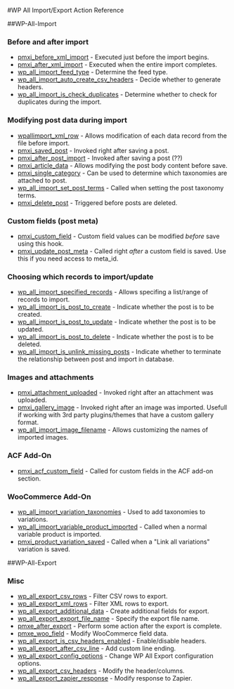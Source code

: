 #WP All Import/Export Action Reference

##WP-All-Import

### Before and after import
* [pmxi_before_xml_import](all-import/pmxi_before_xml_import.php) - Executed just before the import begins.
* [pmxi_after_xml_import](all-import/pmxi_after_xml_import.php) - Executed when the entire import completes.
* [wp_all_import_feed_type](all-import/wp_all_import_feed_type.php) - Determine the feed type.
* [wp_all_import_auto_create_csv_headers](all-import/wp_all_import_auto_create_csv_headers.php) - Decide whether to generate headers.
* [wp_all_import_is_check_duplicates](all-import/wp_all_import_is_check_duplicates.php) - Determine whether to check for duplicates during the import.

### Modifying post data during import
* [wpallimport_xml_row](all-import/wpallimport_xml_row.php) - Allows modification of each data record from the file before import.
* [pmxi_saved_post](all-import/pmxi_saved_post.php) - Invoked right after saving a post.
* [pmxi_after_post_import](all-import/pmxi_after_post_import.php) - Invoked after saving a post (??)
* [pmxi_article_data](all-import/pmxi_article_data.php) - Allows modifying the post body content before save.
* [pmxi_single_category](all-import/pmxi_single_category.php) - Can be used to determine which taxonomies are attached to post.
* [wp_all_import_set_post_terms](all-import/wp_all_import_set_post_terms.php) - Called when setting the post taxonomy terms.
* [pmxi_delete_post](all-import/pmxi_delete_post.php) - Triggered before posts are deleted.

### Custom fields (post meta)
* [pmxi_custom_field](all-import/pmxi_custom_field.php) - Custom field values can be modified *before* save using this hook.
* [pmxi_update_post_meta](all-import/pmxi_update_post_meta.php) - Called right *after* a custom field is saved. Use this if you need access to meta_id.

### Choosing which records to import/update
* [wp_all_import_specified_records](all-import/wp_all_import_specified_records.php) - Allows specifing a list/range of records to import.
* [wp_all_import_is_post_to_create](all-import/wp_all_import_is_post_to_create.php) - Indicate whether the post is to be created.
* [wp_all_import_is_post_to_update](all-import/wp_all_import_is_post_to_update.php) - Indicate whether the post is to be updated.
* [wp_all_import_is_post_to_delete](all-import/wp_all_import_is_post_to_delete.php) - Indicate whether the post is to be deleted.
* [wp_all_import_is_unlink_missing_posts](all-import/wp_all_import_is_unlink_missing_posts.php) - Indicate whether to terminate the relationship between post and import in database.

### Images and attachments
* [pmxi_attachment_uploaded](all-import/pmxi_attachment_uploaded.php) - Invoked right after an attachment was uploaded.
* [pmxi_gallery_image](all-import/pmxi_gallery_image.php) - Invoked right after an image was imported. Usefull if working with 3rd party plugins/themes that have a custom gallery format.
* [wp_all_import_image_filename](all-import/wp_all_import_image_filename.php) - Allows customizing the names of imported images.

### ACF Add-On
* [pmxi_acf_custom_field](all-import/pmxi_acf_custom_field.php) - Called for custom fields in the ACF add-on section.

### WooCommerce Add-On
* [wp_all_import_variation_taxonomies](all-import/wp_all_import_variation_taxonomies.php) - Used to add taxonomies to variations.
* [wp_all_import_variable_product_imported](all-import/wp_all_import_variable_product_imported.php) - Called when a normal variable product is imported.
* [pmxi_product_variation_saved](all-import/pmxi_product_variation_saved.php) - Called when a "Link all variations" variation is saved.


##WP-All-Export

### Misc
* [wp_all_export_csv_rows](all-export/wp_all_export_csv_rows.php) - Filter CSV rows to export.
* [wp_all_export_xml_rows](all-export/wp_all_export_xml_rows.php) - Filter XML rows to export.
* [wp_all_export_additional_data](all-export/wp_all_export_additional_data.php) - Create additional fields for export.
* [wp_all_export_export_file_name](all-export/wp_all_export_export_file_name.php) - Specify the export file name.
* [pmxe_after_export](all-export/pmxe_after_export.php) - Perform some action after the export is complete.
* [pmxe_woo_field](all-export/pmxe_woo_field.php) - Modify WooCommerce field data.
* [wp_all_export_is_csv_headers_enabled](all-export/wp_all_export_is_csv_headers_enabled.php) - Enable/disable headers.
* [wp_all_export_after_csv_line](all-export/wp_all_export_after_csv_line.php) - Add custom line ending.
* [wp_all_export_config_options](all-export/wp_all_export_config_options.php) - Change WP All Export configuration options.
* [wp_all_export_csv_headers](all-export/wp_all_export_csv_headers.php) - Modify the header/columns.
* [wp_all_export_zapier_response](all-export/wp_all_export_zapier_response.php) - Modify response to Zapier.
